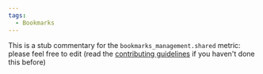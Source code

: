 ```yaml
---
tags:
  - Bookmarks
---
```


This is a stub commentary for the `bookmarks_management.shared` metric: please feel free to edit (read the
[contributing guidelines](https://github.com/mozilla/glean-annotations/blob/main/CONTRIBUTING.md)
if you haven't done this before)
